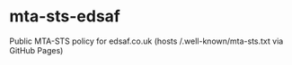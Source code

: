 # mta-sts-edsaf
Public MTA-STS policy for edsaf.co.uk (hosts /.well-known/mta-sts.txt via GitHub Pages)
